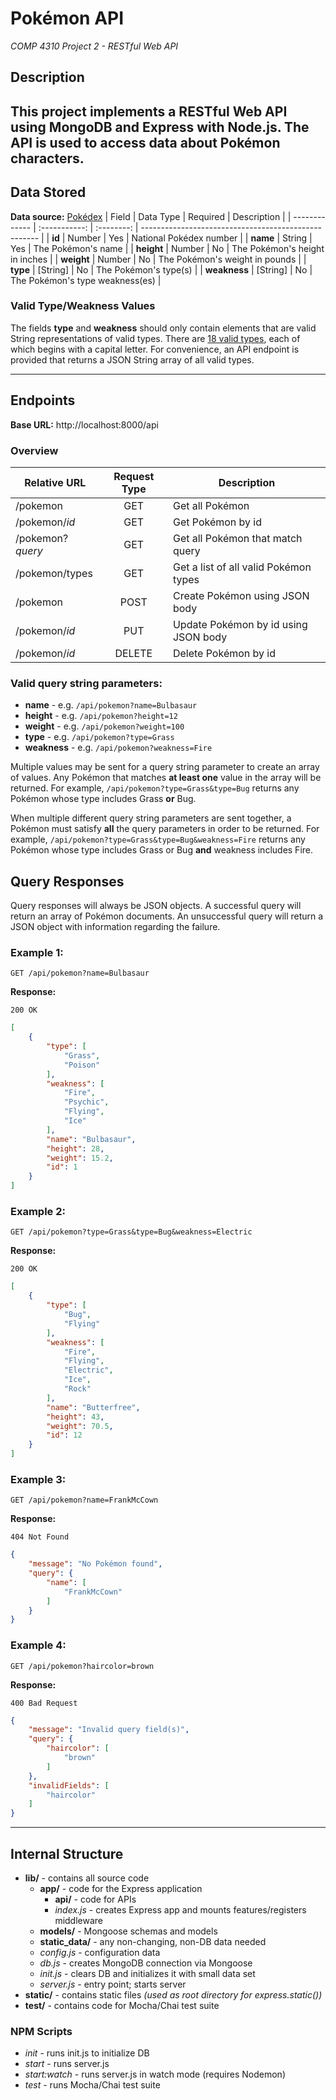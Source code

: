 # Pokémon API
*COMP 4310 Project 2 - RESTful Web API*  

## Description
This project implements a RESTful Web API using MongoDB and Express with Node.js. The API is used to access data about Pokémon characters.
---

## Data Stored
**Data source:** [Pokédex](https://www.pokemon.com/us/pokedex/)
| Field			| Data Type 	| Required	 | Description											|
| ------------- | :-----------: | :--------: | ---------------------------------------------------- |
| **id**		| Number		| Yes		 | National Pokédex number								|
| **name**		| String		| Yes		 | The Pokémon's name									|
| **height**	| Number		| No		 | The Pokémon's height in inches						|
| **weight**	| Number		| No		 | The Pokémon's weight	in pounds						|
| **type**		| [String]		| No		 | The Pokémon's type(s)								|
| **weakness** 	| [String]		| No		 | The Pokémon's type weakness(es)						|

### Valid Type/Weakness Values
The fields **type** and **weakness** should only contain elements that are valid String representations of valid types. There are [18 valid types](https://pokemon.fandom.com/wiki/Types), each of which begins with a capital letter. For convenience, an API endpoint is provided that returns a JSON String array of all valid types.

---

## Endpoints
**Base URL:** http://localhost:8000/api

### Overview
| Relative URL  	| Request Type  | Description 							|
| ----------------- |:-------------:| ------------------------------------- |
| /pokemon      	| GET		    | Get all Pokémon 						|
| /pokemon/*id* 	| GET	        | Get Pokémon by id 					|
| /pokemon?*query*  | GET	        | Get all Pokémon that match query 		|
| /pokemon/types 	| GET	        | Get a list of all valid Pokémon types |
| /pokemon		 	| POST	        | Create Pokémon using JSON body		|
| /pokemon/*id* 	| PUT	        | Update Pokémon by id using JSON body	|
| /pokemon/*id* 	| DELETE	    | Delete Pokémon by id					|

### Valid query string parameters:
* **name** - e.g. `/api/pokemon?name=Bulbasaur`
* **height** - e.g. `/api/pokemon?height=12`
* **weight** - e.g. `/api/pokemon?weight=100`
* **type** - e.g. `/api/pokemon?type=Grass`
* **weakness** - e.g. `/api/pokemon?weakness=Fire`

Multiple values may be sent for a query string parameter to create an array of values. Any Pokémon that matches **at least one** value in the array will be returned. For example, `/api/pokemon?type=Grass&type=Bug` returns any Pokémon whose type includes Grass **or** Bug.  

When multiple different query string parameters are sent together, a Pokémon must satisfy **all** the query parameters in order to be returned. For example, `/api/pokemon?type=Grass&type=Bug&weakness=Fire` returns any Pokémon whose type includes Grass or Bug **and** weakness includes Fire.

## Query Responses

Query responses will always be JSON objects. A successful query will return an array of Pokémon documents. An unsuccessful query will return a JSON object with information regarding the failure.

### Example 1:
```HTTP
GET /api/pokemon?name=Bulbasaur
```
**Response:**
```HTTP 
200 OK
```
```JSON
[
    {
        "type": [
            "Grass",
            "Poison"
        ],
        "weakness": [
            "Fire",
            "Psychic",
            "Flying",
            "Ice"
        ],
        "name": "Bulbasaur",
        "height": 28,
        "weight": 15.2,
        "id": 1
    }
]
```
### Example 2:
```HTTP
GET /api/pokemon?type=Grass&type=Bug&weakness=Electric
```
**Response:**
```HTTP 
200 OK
```
```JSON
[
    {
        "type": [
            "Bug",
            "Flying"
        ],
        "weakness": [
            "Fire",
            "Flying",
            "Electric",
            "Ice",
            "Rock"
        ],
        "name": "Butterfree",
        "height": 43,
        "weight": 70.5,
        "id": 12
    }
]
```
### Example 3:
```HTTP
GET /api/pokemon?name=FrankMcCown
```
**Response:**
```HTTP 
404 Not Found
```
```JSON
{
    "message": "No Pokémon found",
    "query": {
        "name": [
            "FrankMcCown"
        ]
    }
}
```
### Example 4:
```HTTP
GET /api/pokemon?haircolor=brown
```
**Response:**
```HTTP 
400 Bad Request
```
```JSON
{
    "message": "Invalid query field(s)",
    "query": {
        "haircolor": [
            "brown"
        ]
    },
    "invalidFields": [
        "haircolor"
    ]
}
```

---

## Internal Structure
* **lib/** - contains all source code
	* **app/** - code for the Express application
		* **api/** - code for APIs
		* *index.js* - creates Express app and mounts features/registers middleware
	* **models/** - Mongoose schemas and models
	* **static_data/** - any non-changing, non-DB data needed
	* *config.js* - configuration data
	* *db.js* - creates MongoDB connection via Mongoose
	* *init.js* - clears DB and initializes it with small data set
	* *server.js* - entry point; starts server
* **static/** - contains static files *(used as root directory for express.static())*
* **test/** - contains code for Mocha/Chai test suite

### NPM Scripts
* *init* - runs init.js to initialize DB
* *start* - runs server.js
* *start:watch* - runs server.js in watch mode (requires Nodemon)
* *test* - runs Mocha/Chai test suite

